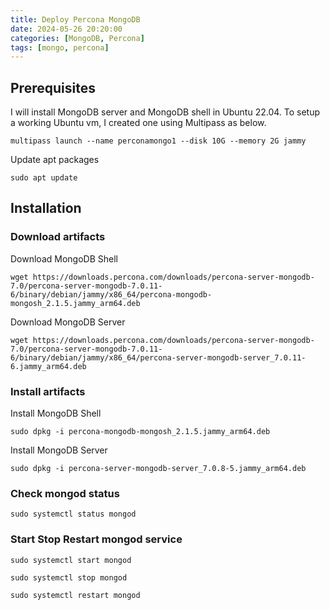 ```yaml
---
title: Deploy Percona MongoDB
date: 2024-05-26 20:20:00
categories: [MongoDB, Percona]
tags: [mongo, percona]
---
```


## Prerequisites

I will install MongoDB server and MongoDB shell in Ubuntu 22.04. To setup a working Ubuntu vm, I created one using Multipass as below.

```console
multipass launch --name perconamongo1 --disk 10G --memory 2G jammy
```

Update apt packages

```console
sudo apt update
```

## Installation

### Download artifacts

Download MongoDB Shell

```console
wget https://downloads.percona.com/downloads/percona-server-mongodb-7.0/percona-server-mongodb-7.0.11-6/binary/debian/jammy/x86_64/percona-mongodb-mongosh_2.1.5.jammy_arm64.deb
```

Download MongoDB Server

```console
wget https://downloads.percona.com/downloads/percona-server-mongodb-7.0/percona-server-mongodb-7.0.11-6/binary/debian/jammy/x86_64/percona-server-mongodb-server_7.0.11-6.jammy_arm64.deb
```

### Install artifacts

Install MongoDB Shell

```console
sudo dpkg -i percona-mongodb-mongosh_2.1.5.jammy_arm64.deb
```

Install MongoDB Server

```console
sudo dpkg -i percona-server-mongodb-server_7.0.8-5.jammy_arm64.deb
```

### Check mongod status

```console
sudo systemctl status mongod
```

### Start Stop Restart mongod service

```console
sudo systemctl start mongod
```

```console
sudo systemctl stop mongod
```

```console
sudo systemctl restart mongod
```
